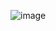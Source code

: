 ![image](https://user-images.githubusercontent.com/42132857/82750212-22259900-9dcc-11ea-846a-cb82901ba29c.png)
